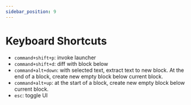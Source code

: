 ```yaml
---
sidebar_position: 9
---
```


# Keyboard Shortcuts

- `command+shift+p`: invoke launcher
- `command+shift+d`: diff with block below
- `command+alt+down`: with selected text, extract text to new block. At the end of a block, create new empty block below current block.
- `command+alt+up`: at the start of a block, create new empty block below current block.
- `esc`: toggle UI